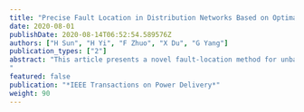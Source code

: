 ```yaml
---
title: "Precise Fault Location in Distribution Networks Based on Optimal Monitor Allocation"
date: 2020-08-01
publishDate: 2020-08-14T06:52:54.589576Z
authors: ["H Sun", "H Yi", "F Zhuo", "X Du", "G Yang"]
publication_types: ["2"]
abstract: "This article presents a novel fault-location method for unbalanced distribution networks in the presence of distributed generations. By utilizing the linear least square method, the can- didate faulty lines are selected, and the injected fault currents are derived from the sparse voltage phasor measurements. According to the obtainability of the fault currents, two types of approaches are adopted for estimating the per-unit fault location. By taking advantage of the precise fault-location scheme, the actual faulted line and the accurate fault location are identified. Also, in order to compromise between the fault-location accuracy and the allocation costs, an optimal monitor-allocation algorithm is developed for determining the Pareto-optimal set of meter placements that have the minimal number of monitors to satisfy the requirements of fault-location accuracy. The proposed optimal allocation algorithm and the two types of fault-location approaches are validated on a modified IEEE 123-node test feeder using Matlab and Simulink.
"
featured: false
publication: "*IEEE Transactions on Power Delivery*"
weight: 90
---
```


